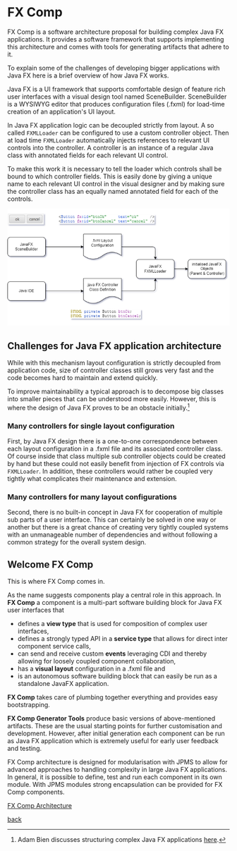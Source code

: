 # FX Comp

FX Comp is a software architecture proposal for building complex Java FX applications. It provides a software 
framework that supports implementing this architecture and comes with tools for generating artifacts that adhere to it.

To explain some of the challenges of developing bigger applications with Java FX here is a brief overview of how Java FX works.

Java FX is a UI framework that supports comfortable design of feature rich user interfaces with a visual design tool named SceneBuilder. SceneBuilder is a WYSIWYG editor that produces configuration files (.fxml) for load-time creation of an application's UI layout.

In Java FX application logic can be decoupled strictly from layout. A so called ```FXMLLoader``` can be configured to use a custom controller object. Then at load time ```FXMLLoader``` automatically injects references to relevant UI controls into the controller. A controller is an instance of a regular Java class with annotated fields for each relevant UI control.

To make this work it is necessary to tell the loader which controls shall be bound to which controller fields. This is easily done by giving a unique name to each relevant UI control in the visual designer and by making sure the controller class has an equally named annotated field for each of the controls.

![how java fx works](javafx-how-it-works.png)

## Challenges for Java FX application architecture

While with this mechanism layout configuration is strictly decoupled from application code, size of controller classes still grows very fast and the code becomes hard to maintain and extend quickly.

To improve maintainability a typical approach is to decompose big classes into smaller pieces that can be understood more easily. However, this is where the design of Java FX proves to be an obstacle initially.[^1]
[^1]: Adam Bien discusses structuring complex Java FX applications [here](https://www.oracle.com/technical-resources/articles/java/javafx-productivity.html).

### Many controllers for single layout configuration

First, by Java FX design there is a one-to-one correspondence between each layout configuration in a .fxml file and its associated controller class. Of course inside that class multiple sub controller objects could be created by hand but these could not easily benefit from injection of FX controls via ```FXMLLoader```. In addition, these controllers would rather be coupled very tightly what complicates their maintenance and extension.

### Many controllers for many layout configurations

Second, there is no built-in concept in Java FX for cooperation of multiple sub parts of a user interface. This can certainly be solved in one way or another but there is a great chance of creating very tightly coupled systems with an unmanageable number of dependencies and without following a common strategy for the overall system design.

## Welcome FX Comp

This is where FX Comp comes in.

As the name suggests components play a central role in this approach. In **FX Comp** a component is a multi-part software building block for Java FX user interfaces that

- defines a **view type** that is used for composition of complex user interfaces,
- defines a strongly typed API in a **service type** that allows for direct inter component service calls,
- can send and receive custom **events** leveraging CDI and thereby allowing for loosely coupled component collaboration,
- has a **visual layout** configuration in a .fxml file and
- is an autonomous software building block that can easily be run as a standalone JavaFX application.

**FX Comp** takes care of plumbing together everything and provides easy bootstrapping.

**FX Comp Generator Tools** produce basic versions of above-mentioned artifacts. These are the usual starting points for further customisation and development. However, after initial generation each component can be run as Java FX application which is extremely useful for early user feedback and testing.

FX Comp architecture is designed for modularisation with JPMS to allow for advanced approaches to handling complexity in large Java FX applications. In general, it is possible to define, test and run each component in its own module. With JPMS modules strong encapsulation can be provided for FX Comp components.

[FX Comp Architecture](doc/fx-comp-architecture.md)

[back](../../../README.md)